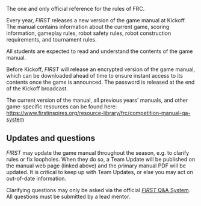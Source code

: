 The one and only official reference for the rules of FRC.

Every year, *FIRST* releases a new version of the game manual at Kickoff. The manual contains information about the current game, scoring information, gameplay rules, robot safety rules, robot construction requirements, and tournament rules.

All students are expected to read and understand the contents of the game manual.

Before Kickoff, *FIRST* will release an encrypted version of the game manual, which can be downloaded ahead of time to ensure instant access to its contents once the game is announced. The password is released at the end of the Kickoff broadcast.

The current version of the manual, all previous years' manuals, and other game-specific resources can be found here: https://www.firstinspires.org/resource-library/frc/competition-manual-qa-system

## Updates and questions

*FIRST* may update the game manual throughout the season, e.g. to clarify rules or fix loopholes. When they do so, a Team Update will be published on the manual web page (linked above) and the primary manual PDF will be updated. It is critical to keep up with Team Updates, or else you may act on out-of-date information.

Clarifying questions may only be asked via the official [*FIRST* Q&A System](https://frc-qa.firstinspires.org/). All questions must be submitted by a lead mentor.
